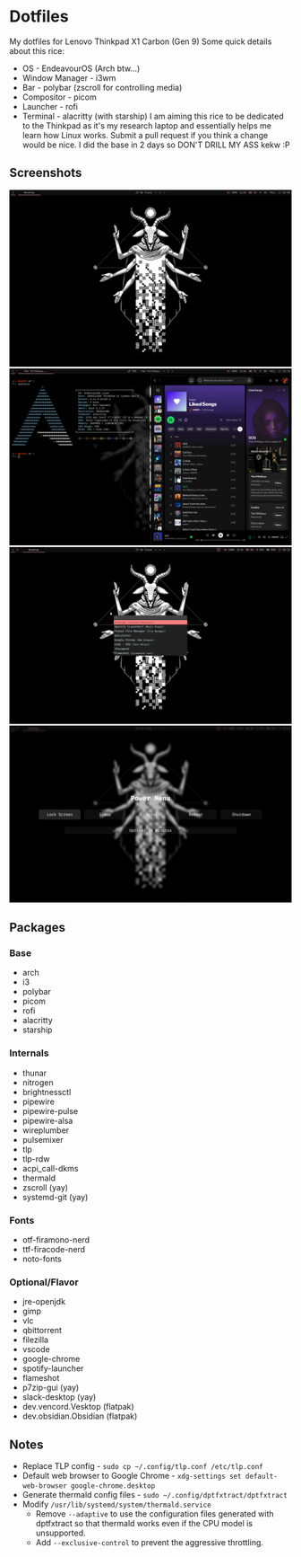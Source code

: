 # Dotfiles
My dotfiles for Lenovo Thinkpad X1 Carbon (Gen 9)
Some quick details about this rice:
- OS - EndeavourOS (Arch btw...)
- Window Manager - i3wm
- Bar - polybar (zscroll for controlling media)
- Compositor - picom
- Launcher - rofi
- Terminal - alacritty (with starship)
I am aiming this rice to be dedicated to the Thinkpad as it's my research laptop and essentially helps me learn how Linux works.
Submit a pull request if you think a change would be nice. I did the base in 2 days so DON'T DRILL MY ASS kekw :P
## Screenshots
![1](./images/1.png?raw=true)
![2](./images/2.png?raw=true)
![3](./images/3.png?raw=true)
![4](./images/4.png?raw=true)
## Packages
### Base
- arch
- i3
- polybar
- picom
- rofi
- alacritty
- starship
### Internals
- thunar
- nitrogen
- brightnessctl
- pipewire
- pipewire-pulse
- pipewire-alsa
- wireplumber
- pulsemixer
- tlp
- tlp-rdw
- acpi_call-dkms
- thermald
- zscroll (yay)
- systemd-git (yay)
### Fonts
- otf-firamono-nerd
- ttf-firacode-nerd
- noto-fonts
### Optional/Flavor
- jre-openjdk
- gimp
- vlc
- qbittorrent
- filezilla
- vscode
- google-chrome
- spotify-launcher
- flameshot
- p7zip-gui (yay)
- slack-desktop (yay)
- dev.vencord.Vesktop (flatpak)
- dev.obsidian.Obsidian (flatpak)
## Notes
- Replace TLP config - `sudo cp ~/.config/tlp.conf /etc/tlp.conf`
- Default web browser to Google Chrome - `xdg-settings set default-web-browser google-chrome.desktop`
- Generate thermald config files - `sudo ~/.config/dptfxtract/dptfxtract`
- Modify `/usr/lib/systemd/system/thermald.service`
    - Remove `--adaptive` to use the configuration files generated with dptfxtract so that thermald works even if the CPU model is unsupported.
    - Add `--exclusive-control` to prevent the aggressive throttling.
